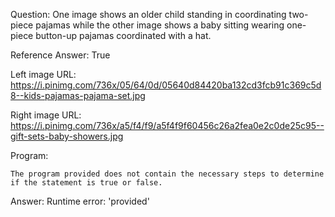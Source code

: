 Question: One image shows an older child standing in coordinating two-piece pajamas while the other image shows a baby sitting wearing one-piece button-up pajamas coordinated with a hat.

Reference Answer: True

Left image URL: https://i.pinimg.com/736x/05/64/0d/05640d84420ba132cd3fcb91c369c5d8--kids-pajamas-pajama-set.jpg

Right image URL: https://i.pinimg.com/736x/a5/f4/f9/a5f4f9f60456c26a2fea0e2c0de25c95--gift-sets-baby-showers.jpg

Program:

```
The program provided does not contain the necessary steps to determine if the statement is true or false.
```
Answer: Runtime error: 'provided'


